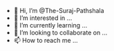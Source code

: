 - 👋 Hi, I’m @The-Suraj-Pathshala
- 👀 I’m interested in ...
- 🌱 I’m currently learning ...
- 💞️ I’m looking to collaborate on ...
- 📫 How to reach me ...

<!---
The-Suraj-Pathshala/The-Suraj-Pathshala is a ✨ special ✨ repository because its `README.md` (this file) appears on your GitHub profile.
You can click the Preview link to take a look at your changes.
--->
